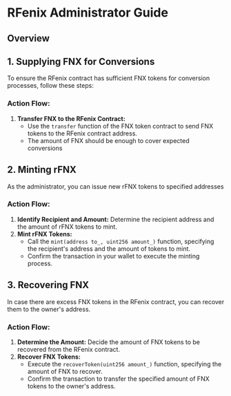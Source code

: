 # RFenix Administrator Guide

## Overview


## 1. Supplying FNX for Conversions

To ensure the RFenix contract has sufficient FNX tokens for conversion processes, follow these steps:

### Action Flow:
1. **Transfer FNX to the RFenix Contract:**
   - Use the `transfer` function of the FNX token contract to send FNX tokens to the RFenix contract address.
   - The amount of FNX should be enough to cover expected conversions

## 2. Minting rFNX

As the administrator, you can issue new rFNX tokens to specified addresses

### Action Flow:
1. **Identify Recipient and Amount:** Determine the recipient address and the amount of rFNX tokens to mint.
2. **Mint rFNX Tokens:**
   - Call the `mint(address to_, uint256 amount_)` function, specifying the recipient's address and the amount of tokens to mint.
   - Confirm the transaction in your wallet to execute the minting process.

## 3. Recovering FNX

In case there are excess FNX tokens in the RFenix contract, you can recover them to the owner's address.

### Action Flow:
1. **Determine the Amount:** Decide the amount of FNX tokens to be recovered from the RFenix contract.
2. **Recover FNX Tokens:**
   - Execute the `recoverToken(uint256 amount_)` function, specifying the amount of FNX to recover.
   - Confirm the transaction to transfer the specified amount of FNX tokens to the owner's address.